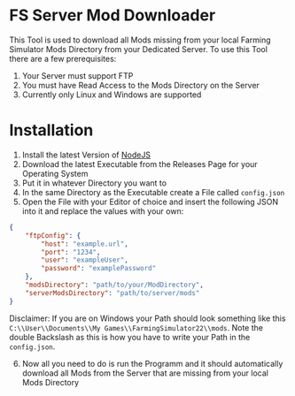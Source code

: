 # FS Server Mod Downloader
This Tool is used to download all Mods missing from your local Farming Simulator Mods Directory from your Dedicated 
Server. To use this Tool there are a few prerequisites:

1. Your Server must support FTP
2. You must have Read Access to the Mods Directory on the Server
3. Currently only Linux and Windows are supported

# Installation

1. Install the latest Version of [NodeJS](https://nodejs.org/en/download)
2. Download the latest Executable from the Releases Page for your Operating System
3. Put it in whatever Directory you want to
4. In the same Directory as the Executable create a File called `config.json`
5. Open the File with your Editor of choice and insert the following JSON into it and replace the values with your own:

```json
{ 
    "ftpConfig": {
        "host": "example.url",
        "port": "1234",
        "user": "exampleUser",
        "password": "examplePassword"
    },
    "modsDirectory": "path/to/your/ModDirectory",
    "serverModsDirectory": "path/to/server/mods"
}
```
Disclaimer: If you are on Windows your Path should look something like this `C:\\User\\Documents\\My Games\\FarmingSimulator22\\mods`.
Note the double Backslash as this is how you have to write your Path in the `config.json`.

6. Now all you need to do is run the Programm and it should automatically download all Mods from the Server that are 
missing from your local Mods Directory